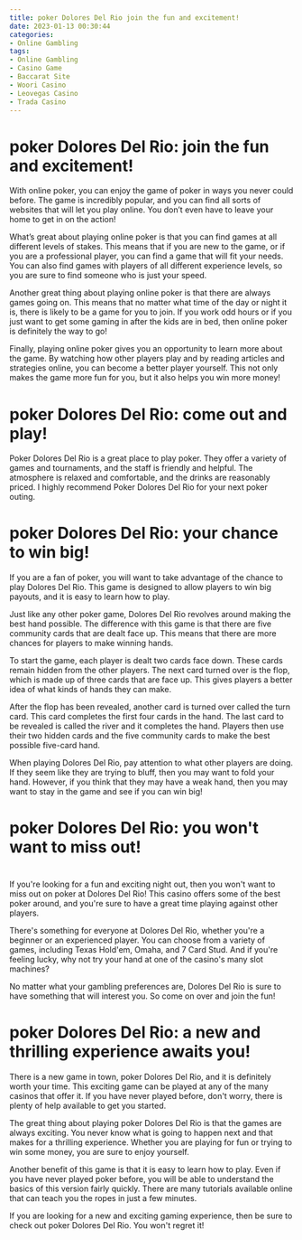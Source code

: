 ```yaml
---
title: poker Dolores Del Rio join the fun and excitement!
date: 2023-01-13 00:30:44
categories:
- Online Gambling
tags:
- Online Gambling
- Casino Game
- Baccarat Site
- Woori Casino
- Leovegas Casino
- Trada Casino
---
```



#  poker Dolores Del Rio: join the fun and excitement!

With online poker, you can enjoy the game of poker in ways you never could before. The game is incredibly popular, and you can find all sorts of websites that will let you play online. You don’t even have to leave your home to get in on the action!

What’s great about playing online poker is that you can find games at all different levels of stakes. This means that if you are new to the game, or if you are a professional player, you can find a game that will fit your needs. You can also find games with players of all different experience levels, so you are sure to find someone who is just your speed.

Another great thing about playing online poker is that there are always games going on. This means that no matter what time of the day or night it is, there is likely to be a game for you to join. If you work odd hours or if you just want to get some gaming in after the kids are in bed, then online poker is definitely the way to go!

Finally, playing online poker gives you an opportunity to learn more about the game. By watching how other players play and by reading articles and strategies online, you can become a better player yourself. This not only makes the game more fun for you, but it also helps you win more money!

#  poker Dolores Del Rio: come out and play!

 Poker Dolores Del Rio is a great place to play poker. They offer a variety of games and tournaments, and the staff is friendly and helpful. The atmosphere is relaxed and comfortable, and the drinks are reasonably priced. I highly recommend Poker Dolores Del Rio for your next poker outing.

#  poker Dolores Del Rio: your chance to win big!

If you are a fan of poker, you will want to take advantage of the chance to play Dolores Del Rio. This game is designed to allow players to win big payouts, and it is easy to learn how to play.

Just like any other poker game, Dolores Del Rio revolves around making the best hand possible. The difference with this game is that there are five community cards that are dealt face up. This means that there are more chances for players to make winning hands.

To start the game, each player is dealt two cards face down. These cards remain hidden from the other players. The next card turned over is the flop, which is made up of three cards that are face up. This gives players a better idea of what kinds of hands they can make.

After the flop has been revealed, another card is turned over called the turn card. This card completes the first four cards in the hand. The last card to be revealed is called the river and it completes the hand. Players then use their two hidden cards and the five community cards to make the best possible five-card hand.

When playing Dolores Del Rio, pay attention to what other players are doing. If they seem like they are trying to bluff, then you may want to fold your hand. However, if you think that they may have a weak hand, then you may want to stay in the game and see if you can win big!

#  poker Dolores Del Rio: you won't want to miss out!

#

If you're looking for a fun and exciting night out, then you won't want to miss out on poker at Dolores Del Rio! This casino offers some of the best poker around, and you're sure to have a great time playing against other players.

There's something for everyone at Dolores Del Rio, whether you're a beginner or an experienced player. You can choose from a variety of games, including Texas Hold'em, Omaha, and 7 Card Stud. And if you're feeling lucky, why not try your hand at one of the casino's many slot machines?

No matter what your gambling preferences are, Dolores Del Rio is sure to have something that will interest you. So come on over and join the fun!

#  poker Dolores Del Rio: a new and thrilling experience awaits you!

There is a new game in town, poker Dolores Del Rio, and it is definitely worth your time. This exciting game can be played at any of the many casinos that offer it. If you have never played before, don't worry, there is plenty of help available to get you started.

The great thing about playing poker Dolores Del Rio is that the games are always exciting. You never know what is going to happen next and that makes for a thrilling experience. Whether you are playing for fun or trying to win some money, you are sure to enjoy yourself.

Another benefit of this game is that it is easy to learn how to play. Even if you have never played poker before, you will be able to understand the basics of this version fairly quickly. There are many tutorials available online that can teach you the ropes in just a few minutes.

If you are looking for a new and exciting gaming experience, then be sure to check out poker Dolores Del Rio. You won't regret it!